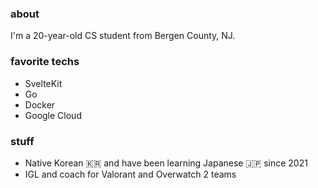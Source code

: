 ### about
I'm a 20-year-old CS student from Bergen County, NJ. 

### favorite techs
- SvelteKit
- Go
- Docker
- Google Cloud

### stuff
- Native Korean 🇰🇷 and have been learning Japanese 🇯🇵 since 2021
- IGL and coach for Valorant and Overwatch 2 teams
